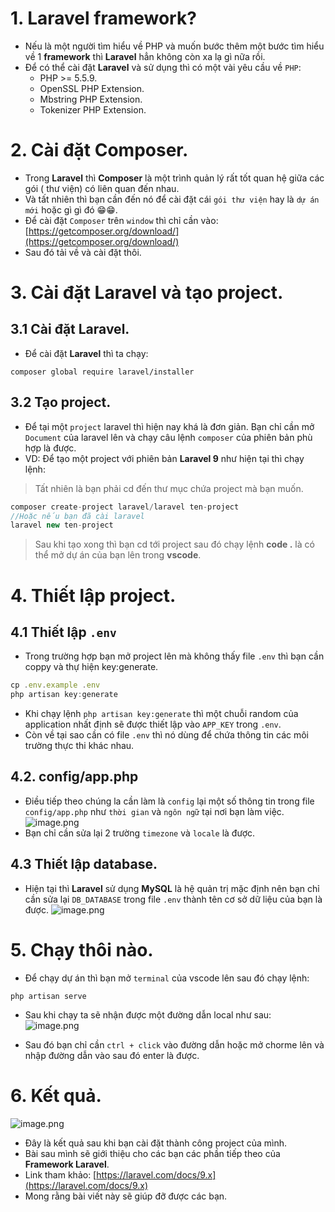 # 1. Laravel framework?
- Nếu là một người tìm hiểu về PHP và muốn bước thêm một bước tìm hiểu về 1 **framework** thì **Laravel** hẳn không còn xa lạ gì nữa rồi.
- Để có thể cài đặt **Laravel** và sử dụng thì có một vài yêu cầu về `PHP`:
    - PHP >= 5.5.9.
    - OpenSSL PHP Extension.
    - Mbstring PHP Extension.
    - Tokenizer PHP Extension.

# 2. Cài đặt Composer.
- Trong **Laravel** thì **Composer** là một trình quản lý rất tốt quan hệ giữa các gói ( thư viện) có liên quan đến nhau.
- Và tất nhiên thì bạn cần đến nó để cài đặt cái `gói thư viện` hay là `dự án mới` hoặc gì gì đó 😁😁.
- Để cài đặt `Composer` trên `window` thì chỉ cần vào: [https://getcomposer.org/download/](https://getcomposer.org/download/) 
- Sau đó tải về và cài đặt thôi.

# 3. Cài đặt Laravel và tạo project.
## 3.1 Cài đặt Laravel.
- Để cài đặt **Laravel** thì ta chạy:
```
composer global require laravel/installer
```
## 3.2 Tạo project.
- Để tại một `project` laravel thì hiện nay khá là đơn giản. Bạn chỉ cần mở `Document` của laravel lên và chạy câu lệnh `composer` của phiên bản phù hợp là được.
- VD: Để tạo một project với phiên bản **Laravel 9** như hiện tại thì chạy lệnh:
> Tất nhiên là bạn phải cd đến thư mục chứa project mà bạn muốn.
```js
composer create-project laravel/laravel ten-project
//Hoặc nếu bạn đã cài laravel
laravel new ten-project
```
> Sau khi tạo xong thì bạn cd tới project sau đó chạy lệnh **code .** là có thể mở dự án của bạn lên trong **vscode**.
# 4. Thiết lập project.
## 4.1 Thiết lập `.env`
- Trong trường hợp bạn mở project lên mà không thấy file `.env` thì bạn cần coppy và thự hiện key:generate.
```js
cp .env.example .env
php artisan key:generate
```
- Khi chạy lệnh `php artisan key:generate` thì một chuỗi random của application nhất định sẽ được thiết lập vào `APP_KEY` trong `.env`.
- Còn về tại sao cần có file `.env` thì nó dùng để chứa thông tin các môi trường thực thi khác nhau.
## 4.2. config/app.php
- Điều tiếp theo chúng la cần làm là `config` lại một số thông tin trong file `config/app.php` như `thời gian` và `ngôn ngữ` tại nơi bạn làm việc.
![image.png](https://images.viblo.asia/29809897-a625-43df-8d24-d43021fa257a.png)
- Bạn chỉ cần sửa lại 2 trường `timezone` và `locale` là được.
## 4.3 Thiết lập database.
- Hiện tại thì **Laravel** sử dụng **MySQL** là hệ quản trị mặc định nên bạn chỉ cần sửa lại `DB_DATABASE`  trong file `.env` thành tên cơ sở dữ liệu của bạn là được.
![image.png](https://images.viblo.asia/66b6e311-8bbf-45ee-a1f7-3a6e0b788186.png)

# 5. Chạy thôi nào.
- Để chạy dự án thì bạn mở `terminal` của vscode lên sau đó chạy lệnh:
```
php artisan serve
```
- Sau khi chạy ta sẽ nhận được một đường dẫn local như sau:
![image.png](https://images.viblo.asia/0ed3659b-a30c-4139-b15b-e37099056781.png)

- Sau đó bạn chỉ cần `ctrl + click` vào đường dẫn hoặc mở chorme lên và nhập đường dẫn vào sau đó enter là được.

# 6. Kết quả.
![image.png](https://images.viblo.asia/ef0b45d4-e693-4145-8b4d-58ecf425d7a0.png)

- Đây là kết quả sau khi bạn cài đặt thành công project của mình.
- Bài sau mình sẽ giới thiệu cho các bạn các phần tiếp theo của **Framework Laravel**.
- Link tham khảo: [https://laravel.com/docs/9.x](https://laravel.com/docs/9.x)
- Mong rằng bài viết này sẽ giúp đỡ được các bạn.